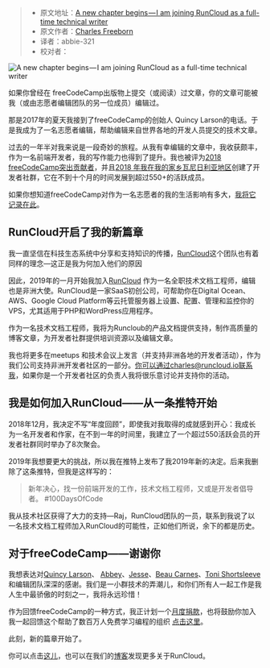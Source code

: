 > -  原文地址：[A new chapter begins — I am joining RunCloud as a full-time technical writer](https://www.freecodecamp.org/news/a-new-chapter-begins-i-am-joining-runcloud-as-a-full-time-technical-writer-afba58ec6a13/)
> -  原文作者：[Charles Freeborn](https://www.freecodecamp.org/news/author/charles/)
> -  译者：abbie-321
> -  校对者：

![A new chapter begins — I am joining RunCloud as a full-time technical writer](https://cdn-media-1.freecodecamp.org/images/1*df8jz18-yVOlvawC-qpW2w.jpeg)

如果你曾经在 freeCodeCamp出版物上提交（或阅读）过文章，你的文章可能被我（或由志愿者编辑团队的另一位成员）编辑过。

那是2017年的夏天我接到了freeCodeCamp的创始人 Quincy Larson的电话。于是我成为了一名志愿者编辑，帮助编辑来自世界各地的开发人员提交的技术文章。

过去的一年半对我来说是一段奇妙的旅程。从我有幸编辑的文章中，我收获颇丰，作为一名前端开发者，我的写作能力也得到了提升。我也被评为[2018 freeCodeCamp突出贡献者](https://www.freecodecamp.org/forum/t/announcing-our-freecodecamp-2018-top-contributor-award-winners/201353)，并且[2018 年我在我的家乡瓦尼日利亚地区](https://medium.freecodecamp.org/how-i-started-a-google-developers-group-gdg-chapter-in-warri-nigeria-and-reached-100-members-22cbd622d070)创建了开发者社群，它在不到十个月的时间发展到超过550+的活跃成员。

如果你想知道freeCodeCamp对作为一名志愿者的我的生活影响有多大，[我将它记录在此](https://link.medium.com/aW8bvhZ4GT)。

## RunCloud开启了我的新篇章

我一直坚信在科技生态系统中分享和支持知识的传播，[RunCloud](https://runcloud.io)这个团队也有着同样的理念—这正是我为何加入他们的原因  

因此，2019年的一月开始我加入[RunCloud](https://runcloud.io) 作为一名全职技术文档工程师，编辑也是非洲大使。RunCloud是一家SaaS初创公司，可帮助你在Digital Ocean、AWS、Google Cloud Platform等云托管服务器上设置、配置、管理和监控你的VPS，尤其适用于PHP和WordPress应用程序。

作为一名技术文档工程师，我将为Runcloub的产品文档提供支持，制作高质量的博客文章，为开发者社群提供培训资源以及编辑文章。

我也将更多在meetups 和技术会议上发言（并支持非洲各地的开发者活动），作为我们公司支持非洲开发者社区的一部分。你可以通过charles@runcloud.io联系我，如果你是一个开发者社区的负责人我将很乐意讨论并支持你的活动。

## 我是如何加入RunCloud——从一条推特开始

2018年12月，我决定不写“年度回顾”，即使我对我取得的成就感到开心：我成长为一名开发者和作家，在不到一年的时间里，我建立了一个超过550活跃会员的开发者社群同时举办了8次聚会。

2019年我想要更大的挑战，所以我在推特上发布了我2019年新的决定。后来我删除了这条推特，但我是这样写的：

> 新年决心，找一份前端开发的工作，技术文档工程师，又或是开发者倡导者。 #100DaysOfCode

我从技术社区获得了大力的支持—Raj，RunCloud团队的一员，联系到我说了以一名技术文档工程师加入RunCloud的可能性，正如他们所说，余下的都是历史。

## 对于freeCodeCamp——谢谢你
我想表达对[Quincy Larson](https://www.freecodecamp.org/news/a-new-chapter-begins-i-am-joining-runcloud-as-a-full-time-technical-writer-afba58ec6a13/undefined)、 [Abbey](https://twitter.com/abbeyrenn)、[Jesse](https://twitter.com/JesseRWeigel)、[Beau Carnes](https://www.freecodecamp.org/news/a-new-chapter-begins-i-am-joining-runcloud-as-a-full-time-technical-writer-afba58ec6a13/undefined)、[Toni Shortsleeve](https://www.freecodecamp.org/news/a-new-chapter-begins-i-am-joining-runcloud-as-a-full-time-technical-writer-afba58ec6a13/undefined) 和编辑团队深深的感谢。我们是一小群技术的弄潮儿，和你们所有人一起工作是我人生中最骄傲的时刻之一，我将永远珍惜！

作为回馈freeCodeCamp的一种方式，我正计划一个[月度捐款](https://donate.freecodecamp.org/)，也将鼓励你加入我一起回馈这个帮助了数百万人免费学习编程的组织 [点击这里](https://donate.freecodecamp.org/other-ways-to-donate/)。

此刻，新的篇章开始了。

你可以点击[这儿](https://runcloud.io)，也可以在我们的[博客](https://blog.runcloud.io)发现更多关于RunCloud。
